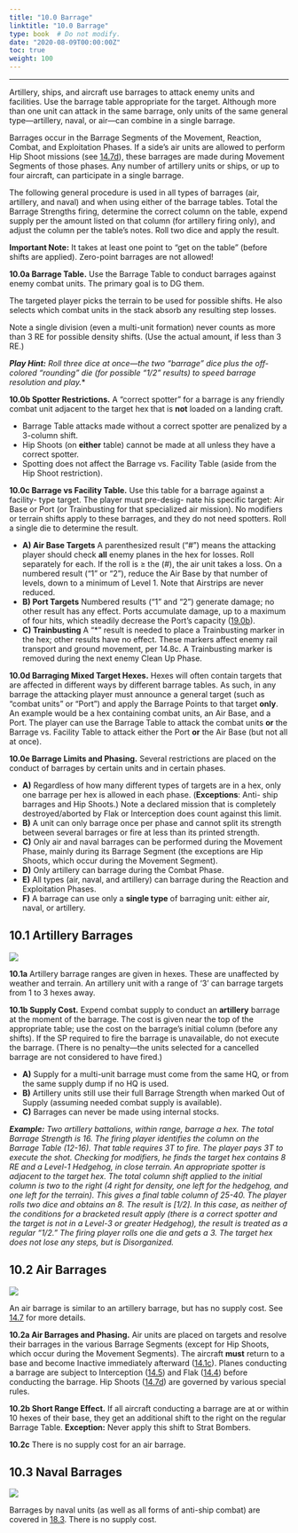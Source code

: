 ```yaml
---
title: "10.0 Barrage"
linktitle: "10.0 Barrage"
type: book  # Do not modify.
date: "2020-08-09T00:00:00Z"
toc: true
weight: 100
---
```

***

Artillery, ships, and aircraft use barrages
to attack enemy units and facilities. Use
the barrage table appropriate for the
target. Although more than one unit can
attack in the same barrage, only units of
the same general type—artillery, naval,
or air—can combine in a single barrage.

Barrages occur in the Barrage Segments
of the Movement, Reaction, Combat,
and Exploitation Phases. If a side’s air
units are allowed to perform Hip Shoot
missions (see [14.7d](../14-0-air-power/#147-barrage--hip-shoots)), these barrages are
made during Movement Segments of
those phases. Any number of artillery
units or ships, or up to four aircraft, can
participate in a single barrage.

The following general procedure is used
in all types of barrages (air, artillery,
and naval) and when using either of
the barrage tables. Total the Barrage
Strengths firing, determine the correct
column on the table, expend supply
per the amount listed on that column
(for artillery firing only), and adjust the
column per the table’s notes. Roll two
dice and apply the result.

**Important Note:** It takes at least one
point to “get on the table” (before shifts
are applied). Zero-point barrages are
not allowed!

**10.0a Barrage Table.** Use the Barrage
Table to conduct barrages against enemy
combat units. The primary goal is to
DG them.

The targeted player picks the terrain to
be used for possible shifts. He also selects
which combat units in the stack absorb
any resulting step losses.

Note a single division (even a multi-unit
formation) never counts as more than 3
RE for possible density shifts. (Use the
actual amount, if less than 3 RE.)

***Play Hint:** Roll three dice at once—the
two “barrage” dice plus the off-colored
“rounding” die (for possible “1/2” results)
to speed barrage resolution and play.**

**10.0b Spotter Restrictions.** A “correct
spotter” for a barrage is any friendly
combat unit adjacent to the target hex
that is **not** loaded on a landing craft.
* Barrage Table attacks made without
a correct spotter are penalized by a
3-column shift.
* Hip Shoots (on **either** table) cannot
be made at all unless they have a
correct spotter.
* Spotting does not affect the Barrage
vs. Facility Table (aside from the
Hip Shoot restriction).

**10.0c Barrage vs Facility Table.** Use
this table for a barrage against a facility-
type target. The player must pre-desig-
nate his specific target: Air Base or Port
(or Trainbusting for that specialized air
mission). No modifiers or terrain shifts
apply to these barrages, and they do
not need spotters. Roll a single die to
determine the result.

* **A) Air Base Targets**
A parenthesized result (“\#”) means
the attacking player should check
**all** enemy planes in the hex for
losses. Roll separately for each. If
the roll is ≥ the (\#), the air unit
takes a loss.
On a numbered result (“1” or “2”),
reduce the Air Base by that number
of levels, down to a minimum of
Level 1. Note that Airstrips are
never reduced.
* **B) Port Targets**
Numbered results (“1” and “2”)
generate damage; no other result
has any effect. Ports accumulate
damage, up to a maximum of four
hits, which steadily decrease the
Port’s capacity ([19.0b](../19-0-ports-and-shipping/)).
* **C) Trainbusting**
A “\*” result is needed to place a
Trainbusting marker in the hex;
other results have no effect. These
markers affect enemy rail transport
and ground movement, per 14.8c.
A Trainbusting marker is removed
during the next enemy Clean Up
Phase.

**10.0d Barraging Mixed Target Hexes.**
Hexes will often contain targets that are
affected in different ways by different
barrage tables. As such, in any barrage
the attacking player must announce a
general target (such as “combat units”
or “Port”) and apply the Barrage Points
to that target **only**. An example would
be a hex containing combat units, an
Air Base, and a Port. The player can use
the Barrage Table to attack the combat
units **or** the Barrage vs. Facility Table
to attack either the Port **or** the Air Base
(but not all at once).

**10.0e Barrage Limits and Phasing.**
Several restrictions are placed on the
conduct of barrages by certain units and
in certain phases.
* **A)** Regardless of how many different
types of targets are in a hex, only
one barrage per hex is allowed in
each phase. (**Exceptions**: Anti-
ship barrages and Hip Shoots.)
Note a declared mission that is
completely destroyed/aborted by
Flak or Interception does count
against this limit.
* **B)** A unit can only barrage once per
phase and cannot split its strength
between several barrages or fire at
less than its printed strength.
* **C)** Only air and naval barrages can be
performed during the Movement
Phase, mainly during its Barrage
Segment (the exceptions are Hip
Shoots, which occur during the
Movement Segment).
* **D)** Only artillery can barrage during
the Combat Phase.
* **E)** All types (air, naval, and artillery)
can barrage during the Reaction
and Exploitation Phases.
* **F)** A barrage can use only a **single
type** of barraging unit: either air,
naval, or artillery.

## 10.1 Artillery Barrages

![](/rules/ocs-4.3/files/artillery-barrages-10.1.png)

**10.1a** Artillery barrage ranges
are given in hexes. These are
unaffected by weather and
terrain. An artillery unit with
a range of ‘3’ can barrage targets from 1
to 3 hexes away.

**10.1b Supply Cost.** Expend combat
supply to conduct an **artillery** barrage
at the moment of the barrage. The cost
is given near the top of the appropriate
table; use the cost on the barrage’s initial
column (before any shifts). If the SP
required to fire the barrage is unavailable, 
do not execute the barrage. (There
is no penalty—the units selected for a
cancelled barrage are not considered to
have fired.)
* **A)** Supply for a multi-unit barrage
must come from the same HQ,
or from the same supply dump if
no HQ is used.
* **B)** Artillery units still use their full
Barrage Strength when marked
Out of Supply (assuming needed
combat supply is available).
* **C)** Barrages can never be made using
internal stocks.

***Example:** Two artillery battalions, within
range, barrage a hex. The total Barrage
Strength is 16. The firing player identifies
the column on the Barrage Table (12-16).
That table requires 3T to fire. The player
pays 3T to execute the shot. Checking for
modifiers, he finds the target hex contains
8 RE and a Level-1 Hedgehog, in close
terrain. An appropriate spotter is adjacent
to the target hex. The total column shift
applied to the initial column is two to the
right (4 right for density, one left for the
hedgehog, and one left for the terrain). This
gives a final table column of 25-40. The
player rolls two dice and obtains an 8. The
result is [1/2]. In this case, as neither of
the conditions for a bracketed result apply
(there is a correct spotter and the target is
not in a Level-3 or greater Hedgehog),
the result is treated as a regular “1/2.”
The firing player rolls one die and gets a
3. The target hex does not lose any steps,
but is Disorganized.*

## 10.2 Air Barrages

![](/rules/ocs-4.3/files/air-barrages-10.2.png)

An air barrage is similar to
an artillery barrage, but has
no supply cost. See [14.7](../14-0-air-power/#147-barrage--hip-shoots) for
more details.

**10.2a Air Barrages and Phasing.** Air
units are placed on targets and resolve
their barrages in the various Barrage
Segments (except for Hip Shoots, which
occur during the Movement Segments).
The aircraft **must** return to a base and
become Inactive immediately afterward
([14.1c](../14-0-air-power/#141-aircraft--basic-handling)). Planes conducting a barrage are
subject to Interception ([14.5](../14-0-air-power/#145-interception)) and Flak
([14.4](../14-0-air-power/#144-flak)) before conducting the barrage.
Hip Shoots ([14.7d](../14-0-air-power/#147-barrage--hip-shoots)) are governed by
various special rules.

**10.2b Short Range Effect.** If all aircraft
conducting a barrage are at or within 10
hexes of their base, they get an additional
shift to the right on the regular Barrage
Table. **Exception:** Never apply this shift
to Strat Bombers.

**10.2c** There is no supply cost for an
air barrage.

## 10.3 Naval Barrages

![](/rules/ocs-4.3/files/naval-barrages-10.3.png)

Barrages by naval units (as
well as all forms of anti-ship
combat) are covered in [18.3](../18-0-naval-power/#183-naval-combat).
There is no supply cost.

<br>
